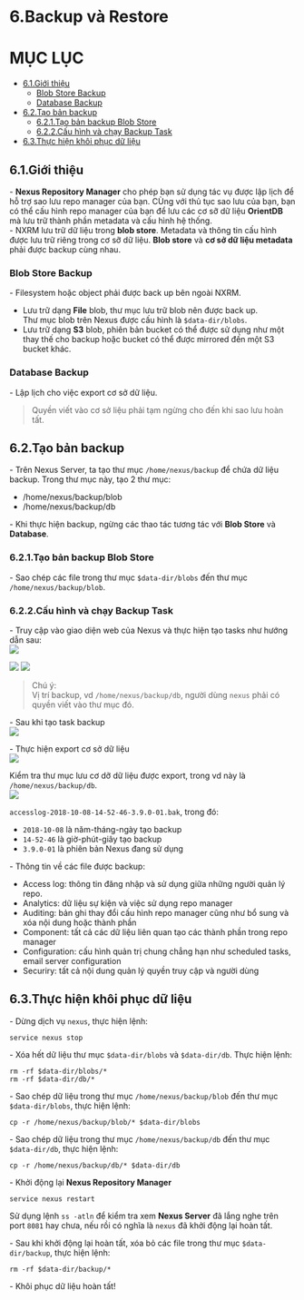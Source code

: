 # 6.Backup và Restore

# MỤC LỤC
  - [6.1.Giới thiệu](#61giới-thiệu)
    - [Blob Store Backup](#blob-store-backup)
    - [Database Backup](#database-backup)
  - [6.2.Tạo bản backup](#62tạo-bản-backup)
    - [6.2.1.Tạo bản backup Blob Store](#621tạo-bản-backup-blob-store)
    - [6.2.2.Cấu hình và chạy Backup Task](#622cấu-hình-và-chạy-backup-task)
  - [6.3.Thực hiện khôi phục dữ liệu](#63thực-hiện-khôi-phục-dữ-liệu)


## 6.1.Giới thiệu
\- **Nexus Repository Manager** cho phép bạn sử dụng tác vụ được lập lịch để hỗ trợ sao lưu repo manager của bạn. CÙng với thủ tục sao lưu của bạn, bạn có thể cấu hình repo manager của bạn để lưu các cơ sỡ dữ liệu **OrientDB** mà lưu trữ thành phần metadata và cấu hình hệ thống.  
\- NXRM lưu trữ dữ liệu trong **blob store**. Metadata và thông tin cấu hình được lưu trữ riêng trong cơ sỡ dữ liệu. **Blob store** và **cơ sở dữ liệu metadata** phải được backup cùng nhau.

### Blob Store Backup
\- Filesystem hoặc object phải được back up bên ngoài NXRM.  
- Lưu trữ dạng **File** blob, thư mục lưu trữ blob nên được back up.  
Thư mục blob trên Nexus được cấu hình là `$data-dir/blobs`.
- Lưu trữ dạng **S3** blob, phiên bản bucket có thể được sử dụng như một thay thế cho backup hoặc bucket có thể được mirrored đến một S3 bucket khác.

### Database Backup
\- Lập lịch cho việc export cơ sở dữ liệu.  

> Quyền viết vào cơ sở liệu phải tạm ngừng cho đến khi sao lưu hoàn tất.

## 6.2.Tạo bản backup
\- Trên Nexus Server, ta tạo thư mục `/home/nexus/backup` để chứa dữ liệu backup. Trong thư mục này, tạo 2 thư mục:
- /home/nexus/backup/blob
- /home/nexus/backup/db

\- Khi thực hiện backup, ngừng các thao tác tương tác với **Blob Store** và **Database**.  

### 6.2.1.Tạo bản backup Blob Store
\- Sao chép các file trong thư mục `$data-dir/blobs` đến thư mục `/home/nexus/backup/blob`.  

### 6.2.2.Cấu hình và chạy Backup Task
\- Truy cập vào giao diện web của Nexus và thực hiện tạo tasks như hướng dẫn sau:  
<img src="../images/backup-va-restore-1.png" />

<img src="../images/backup-va-restore-2.png" />

<img src="../images/backup-va-restore-3.png" />

> Chú ý:  
Vị trí backup, vd `/home/nexus/backup/db`, người dùng `nexus` phải có quyền viết vào thư mục đó.  

\- Sau khi tạo task backup  
<img src="../images/backup-va-restore-4.png" />

\- Thực hiện export cơ sở dữ liệu  
<img src="../images/backup-va-restore-5.png" />

Kiểm tra thư mục lưu cơ dỡ dữ liệu được export, trong vd này là `/home/nexus/backup/db`.  
<img src="../images/backup-va-restore-6.png" />

`accesslog-2018-10-08-14-52-46-3.9.0-01.bak`, trong đó:  
- `2018-10-08` là năm-tháng-ngày tạo backup
- `14-52-46` là giờ-phút-giây tạo backup
- `3.9.0-01` là phiên bản Nexus đang sử dụng

\- Thông tin về các file được backup:  
- Access log: thông tin đăng nhập và sử dụng giữa những người quản lý repo.
- Analytics: dữ liệu sự kiện và việc sử dụng repo manager
- Auditing: bản ghi thay đổi cấu hình repo manager cũng như bổ sung và xóa nội dung hoặc thành phần
- Component: tất cả các dữ liệu liên quan tạo các thành phần trong repo manager
- Configuration: cấu hình quản trị chung chẳng hạn như scheduled tasks, email server configuration
- Securiry: tất cả nội dung quản lý quyền truy cập và người dùng

## 6.3.Thực hiện khôi phục dữ liệu
\- Dừng dịch vụ `nexus`, thực hiện lệnh:  
```
service nexus stop
```

\- Xóa hết dữ liệu  thư mục `$data-dir/blobs` và `$data-dir/db`. Thực hiện lệnh:  
```
rm -rf $data-dir/blobs/*
rm -rf $data-dir/db/*
```

\- Sao chép dữ liệu trong thư mục `/home/nexus/backup/blob` đến thư mục `$data-dir/blobs`, thực hiện lệnh:  
```
cp -r /home/nexus/backup/blob/* $data-dir/blobs
```

\- Sao chép dữ liệu trong thư mục `/home/nexus/backup/db` đến thư mục `$data-dir/db`, thực hiện lệnh:  
```
cp -r /home/nexus/backup/db/* $data-dir/db
```

\- Khởi động lại **Nexus Repository Manager**  
```
service nexus restart
```

Sử dụng lệnh `ss -atln` để kiểm tra xem **Nexus Server** đã lắng nghe trên port `8081` hay chưa, nếu rồi có nghĩa là `nexus` đã khởi động lại hoàn tất.  

\- Sau khi khởi động lại hoàn tất, xóa bỏ các file trong thư mục `$data-dir/backup`, thực hiện lệnh:  
```
rm -rf $data-dir/backup/*
```

\- Khôi phục dữ liệu hoàn tất!  



